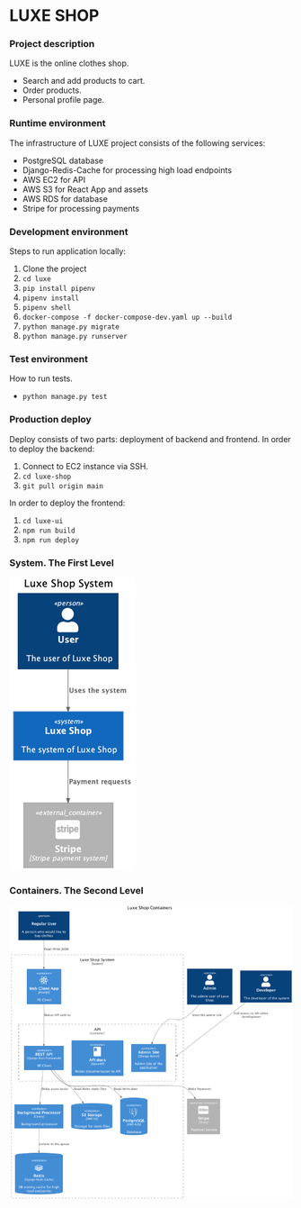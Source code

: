 # LUXE SHOP

### Project description

LUXE is the online clothes shop.
* Search and add products to cart.
* Order products.
* Personal profile page.

### Runtime environment

The infrastructure of LUXE project consists of the following services:
* PostgreSQL database
* Django-Redis-Cache for processing high load endpoints
* AWS EC2 for API
* AWS S3 for React App and assets
* AWS RDS for database
* Stripe for processing payments

### Development environment

Steps to run application locally:
1. Clone the project
2. `cd luxe`
3. `pip install pipenv`
4. `pipenv install`
5. `pipenv shell`
6. `docker-compose -f docker-compose-dev.yaml up --build`
7. `python manage.py migrate`
8. `python manage.py runserver`

### Test environment
How to run tests.
* `python manage.py test`

### Production deploy
Deploy consists of two parts: deployment of backend and frontend.
In order to deploy the backend:
1. Connect to EC2 instance via SSH.
2. `cd luxe-shop`
3. `git pull origin main`

In order to deploy the frontend:
1. `cd luxe-ui`
2. `npm run build`
3. `npm run deploy`

### System. The First Level
<img src=".docs/architecture/Level1.png" alt="alt text" width="223"/>

### Containers. The Second Level
<img src=".docs/architecture/Level2.png" alt="alt text" width="720"/>